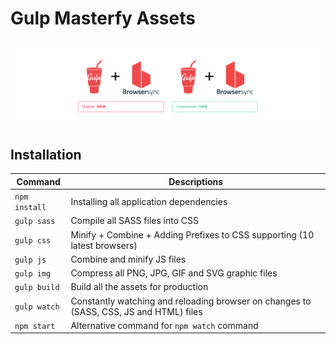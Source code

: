 # Gulp Masterfy Assets

![alt text](preview.png)
---

## Installation
| Command | Descriptions |
| ------------- | ------------- |
| `npm install`  | Installing all application dependencies |
| `gulp sass`  | Compile all SASS files into CSS  |
| `gulp css` | Minify + Combine + Adding Prefixes to CSS supporting (10 latest browsers)  |
| `gulp js` | Combine and minify JS files  |
| `gulp img`  | Compress all PNG, JPG, GIF and SVG graphic files  |
| `gulp build`  | Build all the assets for production  |
| `gulp watch` | Constantly watching and reloading browser on changes to (SASS, CSS, JS and HTML) files  |
| `npm start` | Alternative command for <code>npm watch</code> command  |